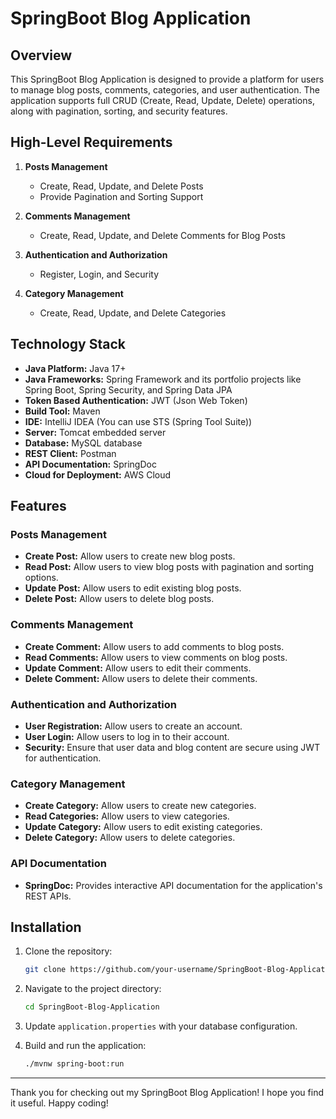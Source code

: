 # SpringBoot Blog Application

## Overview

This SpringBoot Blog Application is designed to provide a platform for users to manage blog posts, comments, categories, and user authentication. The application supports full CRUD (Create, Read, Update, Delete) operations, along with pagination, sorting, and security features.

## High-Level Requirements

1. **Posts Management**
    - Create, Read, Update, and Delete Posts
    - Provide Pagination and Sorting Support

2. **Comments Management**
    - Create, Read, Update, and Delete Comments for Blog Posts

3. **Authentication and Authorization**
    - Register, Login, and Security

4. **Category Management**
    - Create, Read, Update, and Delete Categories

## Technology Stack

- **Java Platform:** Java 17+
- **Java Frameworks:** Spring Framework and its portfolio projects like Spring Boot, Spring Security, and Spring Data JPA
- **Token Based Authentication:** JWT (Json Web Token)
- **Build Tool:** Maven
- **IDE:** IntelliJ IDEA (You can use STS (Spring Tool Suite))
- **Server:** Tomcat embedded server
- **Database:** MySQL database
- **REST Client:** Postman
- **API Documentation:** SpringDoc
- **Cloud for Deployment:** AWS Cloud

## Features

### Posts Management
- **Create Post:** Allow users to create new blog posts.
- **Read Post:** Allow users to view blog posts with pagination and sorting options.
- **Update Post:** Allow users to edit existing blog posts.
- **Delete Post:** Allow users to delete blog posts.

### Comments Management
- **Create Comment:** Allow users to add comments to blog posts.
- **Read Comments:** Allow users to view comments on blog posts.
- **Update Comment:** Allow users to edit their comments.
- **Delete Comment:** Allow users to delete their comments.

### Authentication and Authorization
- **User Registration:** Allow users to create an account.
- **User Login:** Allow users to log in to their account.
- **Security:** Ensure that user data and blog content are secure using JWT for authentication.

### Category Management
- **Create Category:** Allow users to create new categories.
- **Read Categories:** Allow users to view categories.
- **Update Category:** Allow users to edit existing categories.
- **Delete Category:** Allow users to delete categories.

### API Documentation
- **SpringDoc:** Provides interactive API documentation for the application's REST APIs.

## Installation

1. Clone the repository:
    ```bash
    git clone https://github.com/your-username/SpringBoot-Blog-Application.git
    ```

2. Navigate to the project directory:
    ```bash
    cd SpringBoot-Blog-Application
    ```

3. Update `application.properties` with your database configuration.

4. Build and run the application:
    ```bash
    ./mvnw spring-boot:run
    ```
---

Thank you for checking out my SpringBoot Blog Application! I hope you find it useful. Happy coding!
